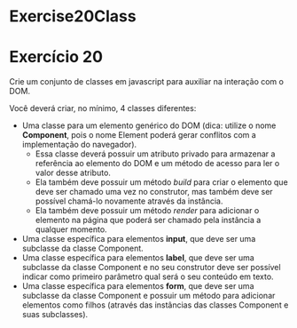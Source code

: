 # Exercise20Class

# Exercício 20

Crie um conjunto de classes em javascript para auxiliar na interação com o DOM.

Você deverá criar, no mínimo, 4 classes diferentes:

- Uma classe para um elemento genérico do DOM (dica: utilize o nome **Component**, pois o nome Element poderá gerar conflitos com a implementação do navegador).
  - Essa classe deverá possuir um atributo privado para armazenar a referência ao elemento do DOM e um método de acesso para ler o valor desse atributo.
  - Ela também deve possuir um método _build_ para criar o elemento que deve ser chamado uma vez no construtor, mas também deve ser possível chamá-lo novamente através da instância.
  - Ela também deve possuir um método _render_ para adicionar o elemento na página que poderá ser chamado pela instância a qualquer momento.
- Uma classe específica para elementos **input**, que deve ser uma subclasse da classe Component.
- Uma classe específica para elementos **label**, que deve ser uma subclasse da classe Component e no seu construtor deve ser possível indicar como primeiro parâmetro qual será o seu conteúdo em texto.
- Uma classe específica para elementos **form**, que deve ser uma subclasse da classe Component e possuir um método para adicionar elementos como filhos (através das instâncias das classes Component e suas subclasses).
